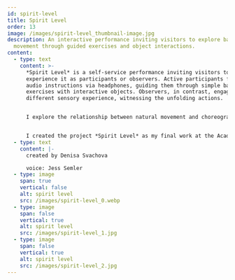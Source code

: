 ```yaml
---
id: spirit-level
title: Spirit Level
order: 13
image: /images/spirit-level_thumbnail-image.jpg
description: An interactive performance inviting visitors to explore balance and
  movement through guided exercises and object interactions.
content:
  - type: text
    content: >-
      *Spirit Level* is a self-service performance inviting visitors to
      experience it as participants or observers. Active participants follow
      audio instructions via headphones, guiding them through simple balance
      exercises with interactive objects. Observers, in contrast, engage with a
      different sensory experience, witnessing the unfolding actions.


      I explore the relationship between natural movement and choreography, and the specific spatial installations determine the scope of this research. Within their limits, I create different situations through the techniques of contemporary dance, theater, and performance and actively involve the viewer. I map the boundaries of how far the viewer is willing to be drawn into the manipulative play of normative instructions conflicting with meditative moments and how his or her tolerance is bent with the knowledge of the other participants' compliance.


      I created the project *Spirit Level* as my final work at the Academy of Fine Arts in Prague, Czech Republic as part of the exhibition Another Place in 2018.
  - type: text
    content: |-
      created by Denisa Svachova

      voice: Jess Semler
  - type: image
    span: true
    vertical: false
    alt: spirit level
    src: /images/spirit-level_0.webp
  - type: image
    span: false
    vertical: true
    alt: spirit level
    src: /images/spirit-level_1.jpg
  - type: image
    span: false
    vertical: true
    alt: spirit level
    src: /images/spirit-level_2.jpg
---
```

